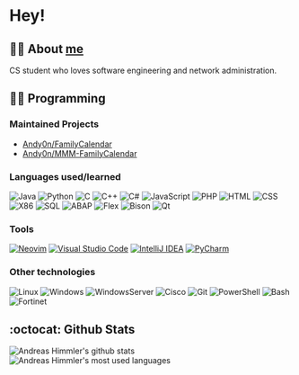 # Hey!
## 👨‍💼 About [me](https://github.com/Andy0n)
CS student who loves software engineering and network administration.


## 👨‍💻 Programming
### Maintained Projects
- [Andy0n/FamilyCalendar](https://github.com/Andy0n/FamilyCalendar)
- [Andy0n/MMM-FamilyCalendar](https://github.com/Andy0n/MMM-FamilyCalendar)

### Languages used/learned
![Java](https://img.shields.io/badge/-Java-007396?style=for-the-badge&logo=Java)
![Python](https://img.shields.io/badge/-Python-ffd43b?style=for-the-badge&logo=Python)
![C](https://img.shields.io/badge/-C-black?style=for-the-badge&logo=C)
![C++](https://img.shields.io/badge/-C++-3776ab?style=for-the-badge&logo=C%2B%2B)
![C#](https://img.shields.io/badge/-C%23-239120?style=for-the-badge&logo=C%20Sharp)
![JavaScript](https://img.shields.io/badge/-JavaScript-black?style=for-the-badge&logo=JavaScript)
![PHP](https://img.shields.io/badge/-PHP-black?style=for-the-badge&logo=PHP)
![HTML](https://img.shields.io/badge/-HTML-ffffff?style=for-the-badge&logo=HTML5)
![CSS](https://img.shields.io/badge/-CSS-1572b6?style=for-the-badge&logo=CSS3)
![X86](https://img.shields.io/badge/-x86%20Assembly-white?style=for-the-badge&logo=AT%26T)
![SQL](https://img.shields.io/badge/-SQL-red?style=for-the-badge&logo=MySQL)
![ABAP](https://img.shields.io/badge/-ABAP-white?style=for-the-badge&logo=SAP)
![Flex](https://img.shields.io/badge/-Lex/Flex-orange?style=for-the-badge)
![Bison](https://img.shields.io/badge/-Yacc/Bison-brown?style=for-the-badge)
![Qt](https://img.shields.io/badge/-Qt-black?style=for-the-badge&logo=Qt)


### Tools
[![Neovim](https://img.shields.io/badge/-Neovim-0A151B?style=for-the-badge&logo=Neovim)](https://neovim.io/)
[![Visual Studio Code](https://img.shields.io/badge/-Visual%20Studio%20Code-007acc?style=for-the-badge&logo=visual-studio-code)](https://vscodium.com/)
[![IntelliJ IDEA](https://img.shields.io/badge/-IntelliJ%20IDEA%20-C43286?style=for-the-badge&logo=IntelliJ-IDEA)](https://www.jetbrains.com/idea/)
[![PyCharm](https://img.shields.io/badge/-PyCharm-38DA86?style=for-the-badge&logo=PyCharm)](https://www.jetbrains.com/pycharm/)


### Other technologies
![Linux](https://img.shields.io/badge/-Linux-black?style=for-the-badge&logo=Linux)
![Windows](https://img.shields.io/badge/-Windows-0078d6?style=for-the-badge&logo=Windows)
![WindowsServer](https://img.shields.io/badge/-Windows%20Server-0078d6?style=for-the-badge&logo=Windows)
![Cisco](https://img.shields.io/badge/-Cisco-white?style=for-the-badge&logo=Cisco)
![Git](https://img.shields.io/badge/-Git-black?style=for-the-badge&logo=Git)
![PowerShell](https://img.shields.io/badge/-PowerShell-black?style=for-the-badge&logo=PowerShell)
![Bash](https://img.shields.io/badge/-Bash-black?style=for-the-badge&logo=GNU%20Bash)
![Fortinet](https://img.shields.io/badge/-Fortinet-black?style=for-the-badge&logo=Fortinet)

## :octocat: Github Stats
![Andreas Himmler's github stats](https://github-readme-stats.vercel.app/api?username=Andy0n&count_private=true&show_icons=true&theme=gruvbox)
![Andreas Himmler's most used languages](https://github-readme-stats.vercel.app/api/top-langs/?username=Andy0n&layout=compact&theme=gruvbox)
